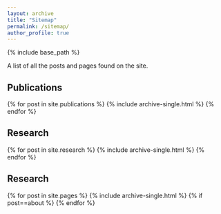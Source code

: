 ```yaml
---
layout: archive
title: "Sitemap"
permalink: /sitemap/
author_profile: true
---
```


{% include base_path %}

A list of all the posts and pages found on the site.

<h2>Publications</h2>
{% for post in site.publications %}
  {% include archive-single.html %}
{% endfor %}

<h2>Research</h2>
{% for post in site.research %}
  {% include archive-single.html %}
{% endfor %}

<h2>Research</h2>
{% for post in site.pages %}
  {% include archive-single.html %}
  {% if post==about %}
{% endfor %}